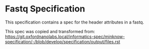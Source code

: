# Fastq Specification

This specification contains a spec for the header attributes in a fastq.

This spec was copied and transformed from: https://git.oxfordnanolabs.local/informatics-spec/minknow-specification/-/blob/develop/specification/output/files.rst
